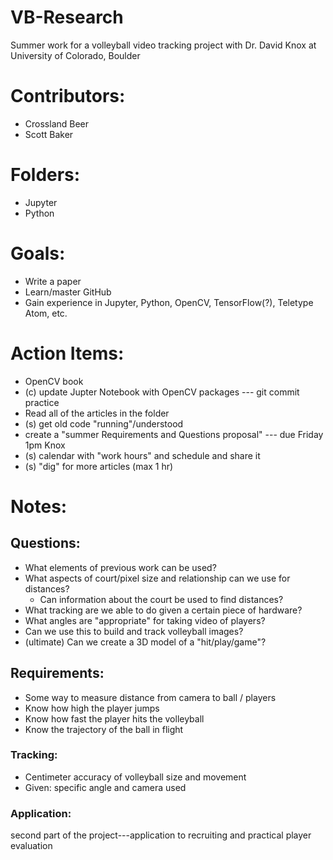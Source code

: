 # VB-Research
Summer work for a volleyball video tracking project with Dr. David Knox at University of Colorado, Boulder

# Contributors:
* Crossland Beer
* Scott Baker

# Folders:
* Jupyter
* Python

# Goals:
* Write a paper
* Learn/master GitHub
* Gain experience in Jupyter, Python, OpenCV, TensorFlow(?), Teletype Atom, etc.

# Action Items:
* OpenCV book
* (c) update Jupter Notebook with OpenCV packages --- git commit practice
* Read all of the articles in the folder
* (s) get old code "running"/understood
* create a "summer Requirements and Questions proposal" --- due Friday 1pm Knox  
* (s) calendar with "work hours" and schedule and share it
* (s) "dig" for more articles (max 1 hr)


# Notes:

## Questions:
* What elements of previous work can be used?
* What aspects of court/pixel size and relationship can we use for distances?
  * Can information about the court be used to find distances?
* What tracking are we able to do given a certain piece of hardware?
* What angles are "appropriate" for taking video of players?
* Can we use this to build and track volleyball images?
* (ultimate) Can we create a 3D model of a "hit/play/game"?

## Requirements:
* Some way to measure distance from camera to ball / players
* Know how high the player jumps
* Know how fast the player hits the volleyball
* Know the trajectory of the ball in flight


### Tracking:
* Centimeter accuracy of volleyball size and movement
* Given: specific angle and camera used

### Application:
second part of the project---application to recruiting and practical player evaluation
